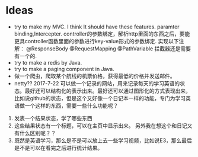 # Ideas
- try to make my MVC.
  I think It should have these features.
  paramter binding,Intercepter.
  controller的参数绑定，解析http里面的东西之后，要能更具controller函数里面的参数进行key-value形式的参数绑定.
  实现以下注解：
  @ResponseBody
  @RequestMapping
  @PathVariable
  拦截器还是需要有一个的.
- try to make a redis by Java.
- try to make a paging component in Java.
- 做一个爬虫，爬取某个航线的机票价格，获得最低的价格并发送邮件。
- netty??
2017-7-22
可以做一个记录的网站，用来记录每天的学习英语的状态。最好还可以结构化的表示出来。最好还可以通过图形化的方式表现出来，比如说github的状态，但是这个又好像一个日记本一样的功能，专门为学习英语做一个这样的东西，需要一些什么功能呢？
1. 发表一个结果状态，学了哪些东西
2. 这些结果状态有一个标题，可以在主页中显示出来。
另外我在想这个和日记又有什么区别呢？？
3. 既然是英语学习，那么是不是可以放上去一些学习视频，比如说E3，那么最后是不是可以在看完之后进行统计结果。
